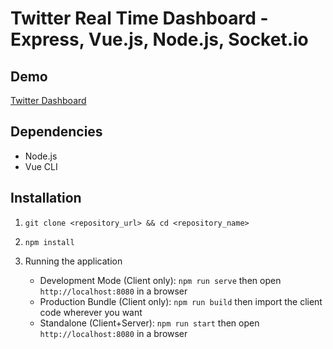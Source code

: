 # Twitter Real Time Dashboard - Express, Vue.js, Node.js, Socket.io

## Demo

[Twitter Dashboard](https://vue-twitter-dashboard.herokuapp.com/)

## Dependencies 

- Node.js
- Vue CLI

## Installation

1) `git clone <repository_url> && cd <repository_name>`

2) `npm install`

3) Running the application
   - Development Mode (Client only): `npm run serve` then open `http://localhost:8080` in a browser
   - Production Bundle (Client only): `npm run build` then import the client code wherever you want
   - Standalone (Client+Server): `npm run start` then open `http://localhost:8080` in a browser
